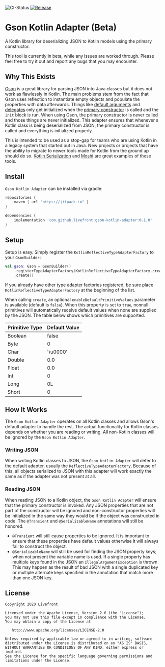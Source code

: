 ![CI-Status](https://travis-ci.com/livefront/gson-kotlin-adapter.svg?token=yms391pwqdLJQXz4xfsz&branch=master) [![Release](https://jitpack.io/v/Livefront/gson-kotlin-adapter.svg)](https://jitpack.io/#Livefront/gson-kotlin-adapter)

# Gson Kotlin Adapter (Beta)
A Kotlin library for deserializing JSON to Kotlin models using the primary constructor.

This tool is currently in beta, while any issues are worked through. Please feel free to try it out and report any bugs that you may encounter.

<a name="why-this-exists"></a>
## Why This Exists
[Gson](https://github.com/google/gson) is a great library for parsing JSON into Java classes but it does not work as flawlessly in Kotlin. The main problems stem from the fact that Gson uses reflection to instantiate empty objects and populate the properties with data afterwards. Things like [default arguments](https://kotlinlang.org/docs/reference/functions.html#default-arguments) and [delegates](https://kotlinlang.org/docs/reference/delegated-properties.html) only get initialized when the [primary constructor](https://kotlinlang.org/docs/reference/classes.html#constructors) is called and the `init` block is run. When using Gson, the primary constructor is never called and those things are never initialized. This adapter ensures that whenever a Kotlin class is being deserialized from JSON, the primary constructor is called and everything is initialized properly.

This is intended to be used as a stop-gap for teams who are using Kotlin in a legacy system that started out in Java. New projects or projects that have the ability to migrate to newer tools made for Kotlin from the ground up should do so. [Kotlin Serialization](https://github.com/Kotlin/kotlinx.serialization) and [Moshi](https://github.com/square/moshi) are great examples of these tools.

<a name="install"></a>
## Install
`Gson Kotlin Adapter` can be installed via gradle:

```gradle
repositories {
    maven { url "https://jitpack.io" }
}

dependencies {
    implementation 'com.github.livefront:gson-kotlin-adapter:0.1.0'
}
```

<a name="setup"></a>
## Setup
Setup is easy. Simply register the `KotlinReflectiveTypeAdapterFactory` to your `GsonBuilder`:

```kotlin
val gson: Gson = GsonBuilder()
    .registerTypeAdapterFactory(KotlinReflectiveTypeAdapterFactory.create())
    .create()
```

If you already have other type adapter factories registered, be sure place `KotlinReflectiveTypeAdapterFactory` at the beginning of the list.

When calling `create`, an optional `enableDefaultPrimitiveValues` parameter is available (default is `false`). When this property is set to `true`, nonnull primitives will automatically receive default values when none are supplied by the JSON. The table below shows which primitives are supported.
 
| Primitive Type | Default Value |
| --- | --- |
| Boolean | false |
| Byte | 0 |
| Char | '\u0000' |
| Double | 0.0 |
| Float | 0.0 |
| Int | 0 |
| Long | 0L |
| Short | 0 |

<a name="how-it-works"></a>
## How It Works
The `Gson Kotlin Adapter` operates on all Kotlin classes and allows Gson's default adapter to handle the rest. The actual functionality for Kotlin classes depends on whether you are reading or writing. All non-Kotlin classes will be ignored by the `Gson Kotlin Adapter`.

### Writing JSON
When writing Kotlin classes to JSON, the `Gson Kotlin Adapter` will defer to the default adapter, usually the `ReflectiveTypeAdapterFactory`. Because of this, all objects serialized to JSON with this adapter will work exactly the same as if the adapter was not present at all.

### Reading JSON
When reading JSON to a Kotlin object, the `Gson Kotlin Adapter` will ensure that the primary constructor is invoked. Any JSON properties that are not part of the constructor will be ignored and non-constructor properties will be initialized in the same way they would be if the object was constructed in code. The `@Transient` and `@SerializableName` annotations will still be honored.
* `@Transient` will still cause properties to be ignored. It is important to ensure that these properties have default values otherwise it will always fail to construct the object.
* `@SerializableName` will still be used for finding the JSON property keys; when not present the variable name is used. If a single property has multiple keys found in the JSON an `IllegalArgumentException` is thrown. This may happen as the result of bad JSON with a single duplicated key or multiple alternate keys specified in the annotation that match more than one JSON key.

<a name="license"></a>
## License
    Copyright 2020 Livefront

    Licensed under the Apache License, Version 2.0 (the "License");
    you may not use this file except in compliance with the License.
    You may obtain a copy of the License at

       http://www.apache.org/licenses/LICENSE-2.0

    Unless required by applicable law or agreed to in writing, software
    distributed under the License is distributed on an "AS IS" BASIS,
    WITHOUT WARRANTIES OR CONDITIONS OF ANY KIND, either express or implied.
    See the License for the specific language governing permissions and
    limitations under the License.
